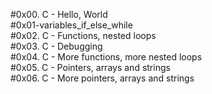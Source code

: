 #0x00. C - Hello, World\
#0x01-variables_if_else_while\
#0x02. C - Functions, nested loops\
#0x03. C - Debugging\
#0x04. C - More functions, more nested loops\
#0x05. C - Pointers, arrays and strings\
#0x06. C - More pointers, arrays and strings
